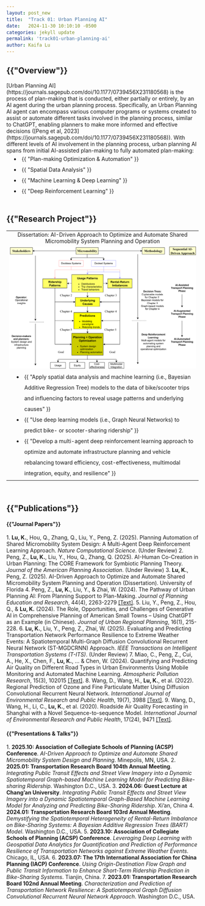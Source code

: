```yaml
---
layout: post_new
title:  "Track 01: Urban Planning AI"
date:   2024-11-30 10:10:10 -0500
categories: jekyll update
permalink: 'track01-urban-planning-ai'
author: Kaifa Lu
---
```


<h2>{{"Overview"}}</h2>
<style>
      li {
        padding-left: 40px;
        line-height: 2;
        text-indent: -20px;
      }
    </style>
[Urban Planning AI](https://journals.sagepub.com/doi/10.1177/0739456X231180568) is the process of plan-making that is conducted, either partially or entirely, by an AI agent during the urban planning process. Specifically, an Urban Planning AI agent can encompass various computer programs or systems created to assist or automate different tasks involved in the planning process, similar to ChatGPT, enabling planners to make more informed and effective decisions ([Peng et al, 2023](https://journals.sagepub.com/doi/10.1177/0739456X231180568)). With different levels of AI involvement in the planning process, urban planning AI spans from initial AI-assisted plan-making to fully automated plan-making:
<li>{{ "Plan-making Optimization & Automation" }}</li>
<li>{{ "Spatial Data Analysis" }}</li>
<li>{{ "Machine Learning & Deep Learning" }}</li>
<li>{{ "Deep Reinforcement Learning" }}</li>
<br>
<h2>{{"Research Project"}}</h2>
<table style="margin-left: auto; margin-right: auto;">
  <tr style="text-align: center;">
    <td>Dissertation: AI-Driven Approach to Optimize and Automate Shared Micromobility System Planning and Operation</td>
  </tr>
  <tr style="text-align: center;">
    <td><img src="assets/Modeling Framework_color_final-Page-5-new.png"></td>
  </tr>
  <tr style="text-align: left;">
    <td><li>{{ "Apply spatial data analysis and machine learning (i.e., Bayesian Additive Regression Tree) models to the data of bike/scooter trips and influencing factors to reveal usage patterns and underlying causes" }}</li>
    <li>{{ "Use deep learning models (i.e., Graph Neural Networks) to predict bike- or scooter-sharing ridership" }}</li>
    <li>{{ "Develop a multi-agent deep reinforcement learning approach to optimize and automate infrastructure planning and vehicle rebalancing toward efficiency, cost-effectiveness, multimodal integration, equity, and resilience" }}</li></td>
  </tr>
 </table>
<br>
<h2>{{"Publications"}}</h2>
<h4>{{"Journal Papers"}}</h4>
1. <b>Lu, K.</b>, Hou, Q., Zhang, Q., Liu, Y., Peng, Z. (2025). Planning Automation of Shared Micromobility System Design: A Multi-Agent Deep Reinforcement Learning Approach. <em>Nature Computational Science</em>. (Under Review)
2. Peng, Z., <b>Lu, K.</b>, Liu, Y., Hou, Q., Zhang, Q. (2025). AI-Human Co-Creation in Urban Planning: The CORE Framework for Symbiotic Planning Theory. <em>Journal of the American Planning Association</em>. (Under Review)
3. <b>Lu, K.</b>, Peng, Z. (2025). AI-Driven Approach to Optimize and Automate Shared Micromobility System Planning and Operation (Dissertation). University of Florida
4. Peng, Z., <b>Lu, K.</b>, Liu, Y., & Zhai, W. (2024). The Pathway of Urban Planning AI: From Planning Support to Plan-Making. <em>Journal of Planning Education and Research</em>, 44(4), 2263-2279 <a href="https://doi.org/10.1177/0739456X231180568">[Text]</a>.
5. Liu, Y., Peng, Z., Hou, Q., & <b>Lu, K.</b> (2024). The Role, Opportunities, and Challenges of Generative AI in Comprehensive Planning of American Small Towns – Using ChatGPT as an Example (in Chinese). <em>Journal of Urban Regional Planning</em>, 16(1), 215-228.
6. <b>Lu, K.</b>, Liu, Y., Peng, Z., Zhai, W. (2025). Evaluating and Predicting Transportation Network Performance Resilience to Extreme Weather Events: A Spatiotemporal Multi-Graph Diffusion Convolutional Recurrent Neural Network (ST-MGDCRNN) Approach. <em>IEEE Transactions on Intelligent Transportation Systems (T-ITS)</em>. (Under Review)
7. Miao, C., Peng, Z., Cui, A., He, X., Chen, F., <b>Lu, K.</b>, ... & Chen, W. (2024). Quantifying and Predicting Air Quality on Different Road Types in Urban Environments Using Mobile Monitoring and Automated Machine Learning. <em>Atmospheric Pollution Research</em>, 15(3), 102015 <a href="https://doi.org/10.1016/j.apr.2023.102015">[Text]</a>.
8. Wang, D., Wang, H., <b>Lu, K.</b>, et al. (2022). Regional Prediction of Ozone and Fine Particulate Matter Using Diffusion Convolutional Recurrent Neural Network. <em>International Journal of Environmental Research and Public Health</em>, 19(7), 3988 <a href="https://doi.org/10.3390/ijerph19073988">[Text]</a>.
9. Wang, D., Wang, H., Li, C., <b>Lu, K.</b>, et al. (2020). Roadside Air Quality Forecasting in Shanghai with a Novel Sequence-to-sequence Model. <em>International Journal of Environmental Research and Public Health</em>, 17(24), 9471 <a href="https://doi.org/10.3390/ijerph17249471">[Text]</a>.
<br>
<h4>{{"Presentations & Talks"}}</h4>
1. <b>2025.10: Association of Collegiate Schools of Planning (ACSP) Conference</b>. <em>AI-Driven Approach to Optimize and Automate Shared Micromobility System Design and Planning</em>. Minepolis, MN, USA.
2. <b>2025.01: Transportation Research Board 104th Annual Meeting</b>. <em>Integrating Public Transit Effects and Street View Imagery into a Dynamic Spatiotemporal Graph-based Machine Learning Model for Predicting Bike-sharing Ridership</em>. Washington D.C., USA.
3. <b>2024.06: Guest Lecture at Chang’an University</b>. <em>Integrating Public Transit Effects and Street View Imagery into a Dynamic Spatiotemporal Graph-Based Machine Learning Model for Analyzing and Predicting Bike-Sharing Ridership</em>. Xi’an, China
4. <b>2024.01: Transportation Research Board 103rd Annual Meeting</b>. <em>Demystifying the Spatiotemporal Heterogeneity of Rental-Return Imbalance on Bike-Sharing Systems: A Bayesian Additive Regression Trees (BART) Model</em>. Washington D.C., USA.
5. <b>2023.10: Association of Collegiate Schools of Planning (ACSP) Conference</b>. <em>Leveraging Deep Learning with Geospatial Data Analytics for Quantification and Prediction of Performance Resilience of Transportation Networks against Extreme Weather Events</em>. Chicago, IL, USA.
6. <b>2023.07: The 17th International Association for China Planning (IACP) Conference</b>. <em>Using Origin-Destination Flow Graph and Public Transit Information to Enhance Short-Term Ridership Prediction in Bike-Sharing Systems</em>. Tianjin, China.
7. <b>2023.01: Transportation Research Board 102nd Annual Meeting</b>. <em>Characterization and Prediction of Transportation Network Resilience: A Spatiotemporal Graph Diffusion Convolutional Recurrent Neural Network Approach</em>. Washington D.C., USA.
